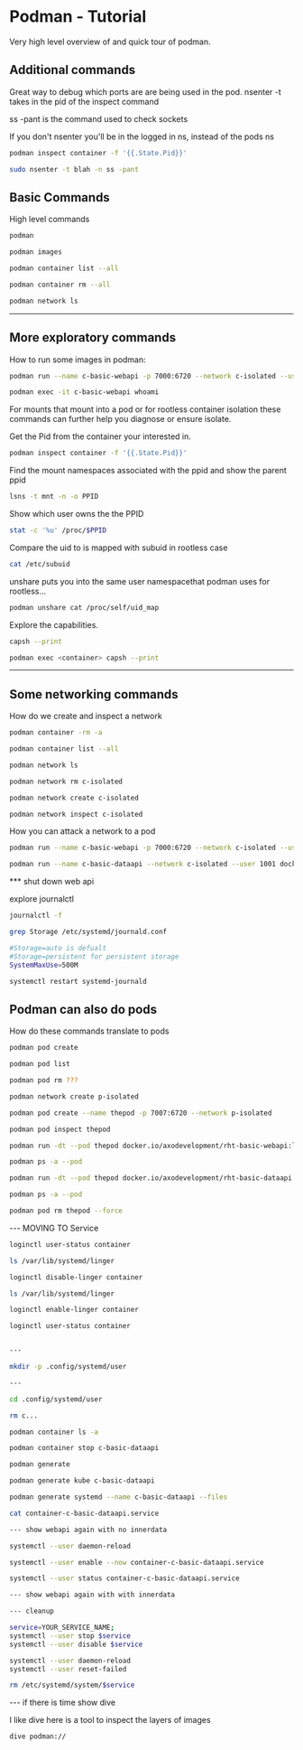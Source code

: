 # Podman - Tutorial

Very high level overview of and quick tour of podman.

## Additional commands

Great way to debug which ports are are being used in the pod.
nsenter -t takes in the pid of the inspect command

ss -pant is the command used to check sockets

If you don't nsenter you'll be in the logged in ns, instead of the pods ns

```bash
podman inspect container -f '{{.State.Pid}}'

sudo nsenter -t blah -n ss -pant
```

## Basic Commands

High level commands

```bash
podman

podman images

podman container list --all

podman container rm --all

podman network ls
```

---
## More exploratory commands

How to run some images in podman:
```bash
podman run --name c-basic-webapi -p 7000:6720 --network c-isolated --user 1001 docker.io/axodevelopment/rht-basic-webapi:latest

podman exec -it c-basic-webapi whoami
```

For mounts that mount into a pod or for rootless container isolation these commands can further help you diagnose or ensure isolate.

Get the Pid from the container your interested in.

```bash
podman inspect container -f '{{.State.Pid}}'
```

Find the mount namespaces associated with the ppid and show the parent ppid

```bash
lsns -t mnt -n -o PPID
```

Show which user owns the the PPID

```bash
stat -c '%u' /proc/$PPID
```

Compare the uid to is mapped with subuid in rootless case

```bash
cat /etc/subuid
```

unshare puts you into the same user namespacethat podman uses for rootless...

```bash
podman unshare cat /proc/self/uid_map
```

Explore the capabilities.

```bash
capsh --print

podman exec <container> capsh --print
```

---

## Some networking commands

How do we create and inspect a network

```bash
podman container -rm -a

podman container list --all

podman network ls

podman network rm c-isolated

podman network create c-isolated

podman network inspect c-isolated
```

How you can attack a network to a pod

```bash
podman run --name c-basic-webapi -p 7000:6720 --network c-isolated --user 1001 docker.io/axodevelopment/rht-basic-webapi:latest

podman run --name c-basic-dataapi --network c-isolated --user 1001 docker.io/axodevelopment/rht-basic-dataapi:latest
```

\*\*\* shut down web api

explore journalctl

```bash
journalctl -f

grep Storage /etc/systemd/journald.conf

#Storage=auto is defualt
#Storage=persistent for persistent storage
SystemMaxUse=500M

systemctl restart systemd-journald
```

## Podman can also do pods

How do these commands translate to pods

```bash
podman pod create

podman pod list

podman pod rm ???

podman network create p-isolated

podman pod create --name thepod -p 7007:6720 --network p-isolated

podman pod inspect thepod

podman run -dt --pod thepod docker.io/axodevelopment/rht-basic-webapi:latest

podman ps -a --pod

podman run -dt --pod thepod docker.io/axodevelopment/rht-basic-dataapi:latest

podman ps -a --pod

podman pod rm thepod --force
```

--- MOVING TO Service

```bash
loginctl user-status container

ls /var/lib/systemd/linger

loginctl disable-linger container

ls /var/lib/systemd/linger

loginctl enable-linger container

loginctl user-status container


---

mkdir -p .config/systemd/user

---

cd .config/systemd/user

rm c...

podman container ls -a

podman container stop c-basic-dataapi

podman generate

podman generate kube c-basic-dataapi

podman generate systemd --name c-basic-dataapi --files

cat container-c-basic-dataapi.service

--- show webapi again with no innerdata

systemctl --user daemon-reload

systemctl --user enable --now container-c-basic-dataapi.service

systemctl --user status container-c-basic-dataapi.service

--- show webapi again with with innerdata

--- cleanup

service=YOUR_SERVICE_NAME;
systemctl --user stop $service
systemctl --user disable $service

systemctl --user daemon-reload
systemctl --user reset-failed

rm /etc/systemd/system/$service
```

--- if there is time show dive

I like dive here is a tool to inspect the layers of images

```bash
dive podman://
```
